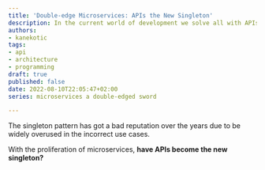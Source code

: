```yaml
---
title: 'Double-edge Microservices: APIs the New Singleton'
description: In the current world of development we solve all with APIs
authors:
- kanekotic
tags:
- api
- architecture
- programming
draft: true
published: false
date: 2022-08-10T22:05:47+02:00
series: microservices a double-edged sword

---
```

The singleton pattern has got a bad reputation over the years due to be widely overused in the incorrect use cases.

With the proliferation of microservices, **have APIs become the new singleton?**